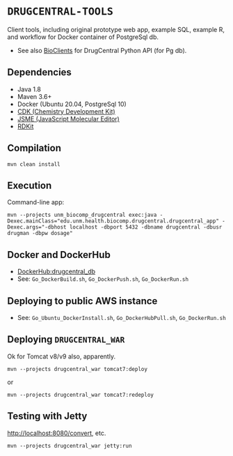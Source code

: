 # `DRUGCENTRAL-TOOLS`

Client tools, including original prototype web app, example SQL, example R, 
and workflow for Docker container of PostgreSql db.

* See also [BioClients](https://github.com/jeremyjyang/BioClients) for DrugCentral Python API (for Pg db).

## Dependencies

* Java 1.8
* Maven 3.6+
* Docker (Ubuntu 20.04, PostgreSql 10)
* [CDK \(Chemistry Development Kit\)](https://cdk.github.io/)
* [JSME \(JavaScript Molecular Editor\)](https://peter-ertl.com/jsme/)
* [RDKit](https://rdkit.org/)

## Compilation

```
mvn clean install
```

## Execution

Command-line app:

```
mvn --projects unm_biocomp_drugcentral exec:java -Dexec.mainClass="edu.unm.health.biocomp.drugcentral.drugcentral_app" -Dexec.args="-dbhost localhost -dbport 5432 -dbname drugcentral -dbusr drugman -dbpw dosage"
```

## Docker and DockerHub

* [DockerHub:drugcentral\_db](https://hub.docker.com/repository/docker/unmtransinfo/drugcentral_db)
* See: `Go_DockerBuild.sh`, `Go_DockerPush.sh`, `Go_DockerRun.sh`

## Deploying to public AWS instance

* See: `Go_Ubuntu_DockerInstall.sh`, `Go_DockerHubPull.sh`, `Go_DockerRun.sh`

## Deploying `DRUGCENTRAL_WAR`

Ok for Tomcat v8/v9 also, apparently.

```
mvn --projects drugcentral_war tomcat7:deploy
```

or

```
mvn --projects drugcentral_war tomcat7:redeploy
```

## Testing with Jetty

<http://localhost:8080/convert>, etc.

```
mvn --projects drugcentral_war jetty:run
```

